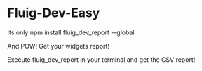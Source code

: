 # Fluig-Dev-Easy


Its only  npm install fluig_dev_report --global

And POW! Get your widgets report!

Execute fluig_dev_report in your terminal and get the CSV report!
